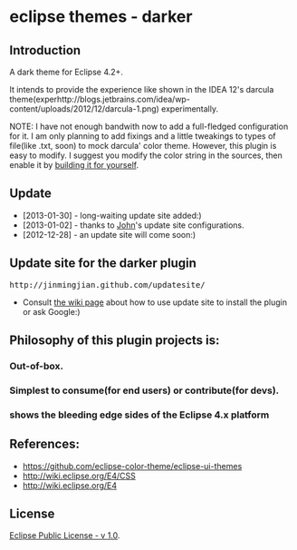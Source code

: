# eclipse themes - darker

## Introduction
A dark theme for Eclipse 4.2+.

It intends to provide the experience like shown in the IDEA 12's darcula theme(experhttp://blogs.jetbrains.com/idea/wp-content/uploads/2012/12/darcula-1.png) experimentally.

NOTE: I have not enough bandwith now to add a full-fledged configuration for it. I am only planning to add fixings and a little tweakings to types of file(like .txt, soon) to mock darcula' color theme. However, this plugin is easy to modify. I suggest you modify the color string in the sources, then enable it by [building it for yourself](https://github.com/jinmingjian/eclipse.themes.darker/wiki/How-to-Build-a-Local-Update-site-for-Consuming-Your-Own-modifications).

## Update
* [2013-01-30] - long-waiting update site added:)
* [2013-01-02] - thanks to [John](https://github.com/jeckhart)'s update site configurations.
* [2012-12-28] - an update site will come soon:)

## Update site for the darker plugin
<pre>http://jinmingjian.github.com/updatesite/</pre>
* Consult [the wiki page](https://github.com/jinmingjian/eclipse.themes.darker/wiki/How-to-Build-a-Local-Update-site-for-Consuming-Your-Own-modifications) about how to use update site to install the plugin or ask Google:)

## Philosophy of this plugin projects is:
### Out-of-box.
### Simplest to consume(for end users) or contribute(for devs).
### shows the bleeding edge sides of the Eclipse 4.x platform

## References:
* https://github.com/eclipse-color-theme/eclipse-ui-themes
* http://wiki.eclipse.org/E4/CSS
* http://wiki.eclipse.org/E4

## License
[Eclipse Public License - v 1.0](http://www.eclipse.org/legal/epl-v10.html).


